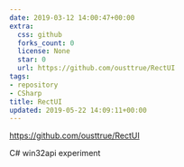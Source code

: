 ```yaml
---
date: 2019-03-12 14:00:47+00:00
extra:
  css: github
  forks_count: 0
  license: None
  star: 0
  url: https://github.com/ousttrue/RectUI
tags:
- repository
- CSharp
title: RectUI
updated: 2019-05-22 14:09:11+00:00
---
```


<https://github.com/ousttrue/RectUI>

C# win32api experiment
